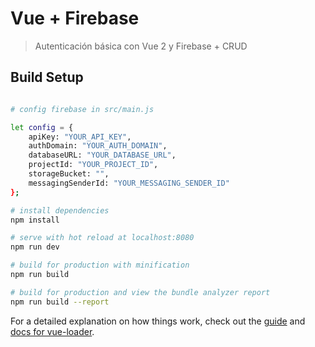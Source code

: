 # Vue + Firebase

> Autenticación básica con Vue 2 y Firebase + CRUD

## Build Setup

``` bash

# config firebase in src/main.js

let config = {
	apiKey: "YOUR_API_KEY",
	authDomain: "YOUR_AUTH_DOMAIN",
	databaseURL: "YOUR_DATABASE_URL",
	projectId: "YOUR_PROJECT_ID",
	storageBucket: "",
	messagingSenderId: "YOUR_MESSAGING_SENDER_ID"
};

# install dependencies
npm install

# serve with hot reload at localhost:8080
npm run dev

# build for production with minification
npm run build

# build for production and view the bundle analyzer report
npm run build --report
```

For a detailed explanation on how things work, check out the [guide](http://vuejs-templates.github.io/webpack/) and [docs for vue-loader](http://vuejs.github.io/vue-loader).
